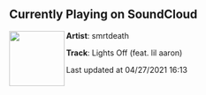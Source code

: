 ## Currently Playing on SoundCloud

[<img align="left" width="100" src="https://i1.sndcdn.com/artworks-2iQamQDUYEbZ-0-t500x500.png">](https://soundcloud.com/smrtdeath/lights-off-feat-lil-aaron)

**Artist**: smrtdeath 

**Track**: Lights Off (feat. lil aaron)

Last updated at 04/27/2021 16:13
